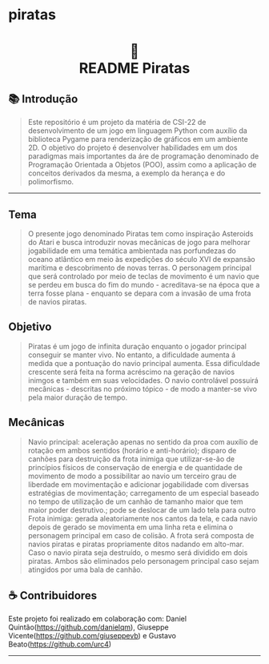 # piratas
<h1 align="center">
📄<br>README Piratas
</h1>

## 📚 Introdução

> Este repositório é um projeto da matéria de CSI-22 de desenvolvimento de um jogo em linguagem Python com auxílio da biblioteca Pygame para renderização 
de gráficos em um ambiente 2D. O objetivo do projeto é desenvolver habilidades em um dos paradigmas mais importantes da áre de programação denominado de Programação Orientada a Objetos (POO), assim como a aplicação de conceitos derivados da mesma, a exemplo da herança e do polimorfismo.  


---

## Tema

> O presente jogo denominado Piratas tem como inspiração Asteroids do Atari e busca introduzir novas mecânicas de jogo para melhorar jogabilidade em uma temática ambientada nas porfundezas do oceano atlântico em meio às expedições do século XVI de expansão marítima e descobrimento de novas terras. O personagem principal que será controlado por meio de teclas de movimento é um navio que se perdeu em busca do fim do mundo - acreditava-se na época que a terra fosse plana - enquanto se depara com a invasão de uma frota de navios piratas.  

## Objetivo
> Piratas é um jogo de infinita duração enquanto o jogador principal conseguir se manter vivo. No entanto, a dificuldade aumenta á medida que a pontuação
do navio principal aumenta. Essa dificuldade crescente será feita na forma acréscimo na geração de navios inimgos e também em suas velocidades. O navio controlável possuirá mecânicas - descritas no próximo tópico - de modo a manter-se vivo pela maior duração de tempo. 

## Mecânicas
> Navio principal: aceleração apenas no sentido da proa com auxílio de rotação em ambos sentidos (horário e anti-horário); disparo de canhões para destruição da frota inimiga que utilizar-se-ão de princípios físicos de conservação de energia e de quantidade de movimento de modo a possibilitar ao navio um terceiro grau de liberdade em movimentação e adicionar jogabilidade com diversas estratégias de movimentação; carregamento de um especial baseado no tempo de utilização de um canhão de tamanho maior que tem maior poder destrutivo.; pode se deslocar de um lado tela para outro
>Frota inimiga: gerada aleatoriamente nos cantos da tela, e cada navio depois de gerado se movimenta em uma linha reta e elimina o personagem principal
em caso de colisão. A frota será composta de navios piratas e piratas propriamente ditos nadando em alto-mar. Caso o navio pirata seja destruído, o mesmo será dividido em dois piratas. Ambos são eliminados pelo personagem principal caso sejam atingidos por uma bala de canhão.


## ☕ Contribuidores

Este projeto foi realizado em colaboração com: Daniel Quintão(https://github.com/danielqm), Giuseppe Vicente(https://github.com/giuseppevb) e Gustavo Beato(https://github.com/urc4)

---
